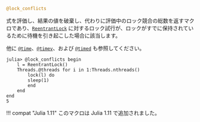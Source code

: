 ```julia
@lock_conflicts
```

式を評価し、結果の値を破棄し、代わりに評価中のロック競合の総数を返すマクロであり、[`ReentrantLock`](@ref) に対するロック試行が、ロックがすでに保持されているために待機を引き起こした場合に該当します。

他に [`@time`](@ref)、[`@timev`](@ref)、および [`@timed`](@ref) も参照してください。

```julia-repl
julia> @lock_conflicts begin
    l = ReentrantLock()
    Threads.@threads for i in 1:Threads.nthreads()
        lock(l) do
        sleep(1)
        end
    end
end
5
```

!!! compat "Julia 1.11"
    このマクロは Julia 1.11 で追加されました。

